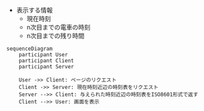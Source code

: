 - 表示する情報
  - 現在時刻
  - n次目までの電車の時刻
  - n次目までの残り時間

```mermaid
sequenceDiagram
    participant User
    participant Client
    participant Server

    User ->> Client: ページのリクエスト
    Client ->> Server: 現在時刻近辺の時刻表をリクエスト
    Server -->> Client: 与えられた時刻近辺の時刻表をISO8601形式で返す
    Client -->> User: 画面を表示
```
